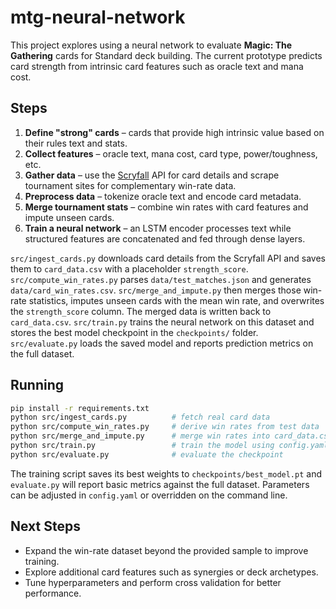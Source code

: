 # mtg-neural-network

This project explores using a neural network to evaluate **Magic: The Gathering** cards for Standard deck building. The current prototype predicts card strength from intrinsic card features such as oracle text and mana cost.

## Steps

1. **Define "strong" cards** – cards that provide high intrinsic value based on their rules text and stats.
2. **Collect features** – oracle text, mana cost, card type, power/toughness, etc.
3. **Gather data** – use the [Scryfall](https://scryfall.com/docs/api) API for card details and scrape tournament sites for complementary win-rate data.
4. **Preprocess data** – tokenize oracle text and encode card metadata.
5. **Merge tournament stats** – combine win rates with card features and impute unseen cards.
6. **Train a neural network** – an LSTM encoder processes text while structured features are concatenated and fed through dense layers.

`src/ingest_cards.py` downloads card details from the Scryfall API and saves
them to `card_data.csv` with a placeholder `strength_score`.
`src/compute_win_rates.py` parses `data/test_matches.json` and generates
`data/card_win_rates.csv`.
`src/merge_and_impute.py` then merges those win-rate statistics, imputes unseen
cards with the mean win rate, and overwrites the `strength_score` column. The
merged data is written back to `card_data.csv`.
`src/train.py` trains the neural network on this dataset and stores the best
model checkpoint in the `checkpoints/` folder. `src/evaluate.py` loads the
saved model and reports prediction metrics on the full dataset.

## Running

```bash
pip install -r requirements.txt
python src/ingest_cards.py          # fetch real card data
python src/compute_win_rates.py     # derive win rates from test data
python src/merge_and_impute.py      # merge win rates into card_data.csv
python src/train.py                 # train the model using config.yaml
python src/evaluate.py              # evaluate the checkpoint
```
The training script saves its best weights to `checkpoints/best_model.pt` and
`evaluate.py` will report basic metrics against the full dataset. Parameters can
be adjusted in `config.yaml` or overridden on the command line.

## Next Steps

- Expand the win-rate dataset beyond the provided sample to improve training.
- Explore additional card features such as synergies or deck archetypes.
- Tune hyperparameters and perform cross validation for better performance.
